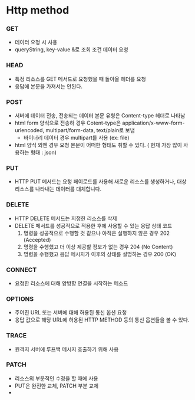 # Http method

### GET
* 데이터 요청 시 사용
* queryString, key-value &로 조회 조건 데이터 요청

### HEAD
* 특정 리소스를 GET 메서드로 요청했을 때 돌아올 헤더를 요청
* 응답에 본문을 가져서는 안된다.

### POST
* 서버에 데이터 전송, 전송되는 데이터 본문 유형은 Content-type 헤더로 나타남
* html form 양식으로 전송하 경우 Cotent-type은 application/x-www-form-urlencoded, multipart/form-data, text/plain로 보냄
  * 바이너리 데이터 경우 multipart를 사용 (ex: file)
* html 양식 외엔 경우 요청 본문이 어떠한 형태도 취할 수 있다. ( 현재 가장 많이 사용하는 형태 : json)


### PUT
* HTTP PUT 메서드는 요청 페이로드를 사용해 새로운 리소스를 생성하거나, 대상 리소스를 나타내는 데이터를 대체합니다.

### DELETE 
* HTTP DELETE 메서드는 지정한 리소스를 삭제
* DELETE 메서드를 성공적으로 적용한 후에 사용할 수 있는 응답 상태 코드
  1. 명령을 성공적으로 수행할 것 같으나 아직은 실행하지 않은 경우 202 (Accepted)
  2. 명령을 수행했고 더 이상 제공할 정보가 없는 경우 204 (No Content)
  3. 명령을 수행했고 응답 메시지가 이후의 상태를 설명하는 경우 200 (OK)

### CONNECT
* 요청한 리소스에 대해 양방향 연결을 시작하는 메소드

### OPTIONS
* 주어진 URL 또는 서버에 대해 허용된 통신 옵션 요청
* 응답 값으로 해당 URL에 허용된 HTTP METHOD 등의 통신 옵션들을 볼 수 있다.

### TRACE
* 원격지 서버에 루프백 메시지 호출하기 위해 사용

### PATCH
* 리소스의 부분적인 수정을 할 때에 사용
* PUT은 완전한 교체, PATCH 부분 교체
* 